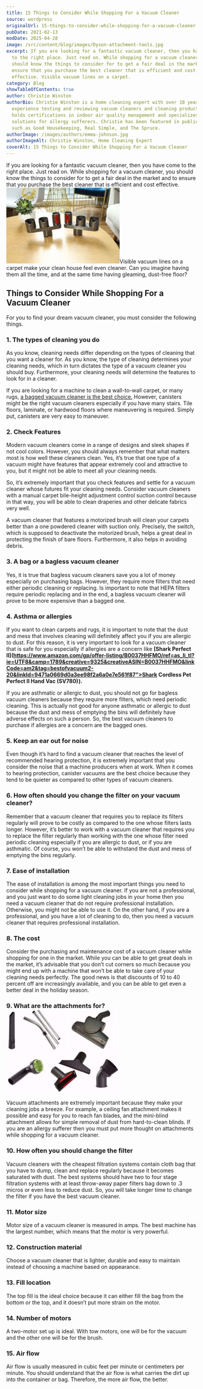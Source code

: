 ```yaml
---
title: 15 Things to Consider While Shopping For a Vacuum Cleaner
source: wordpress
originalUrl: 15-things-to-consider-while-shopping-for-a-vacuum-cleaner
pubDate: 2021-02-13
modDate: 2025-04-28
image: /src/content/blog/images/Dyson-attachment-tools.jpg
excerpt: If you are looking for a fantastic vacuum cleaner, then you have come
  to the right place. Just read on. While shopping for a vacuum cleaner, you
  should know the things to consider for to get a fair deal in the market and to
  ensure that you purchase the best cleaner that is efficient and cost
  effective. Visible vacuum lines on a carpet.
category: Blog
showTableOfContents: true
author: Christie Winston
authorBio: Christie Winston is a home cleaning expert with over 10 years of
  experience testing and reviewing vacuum cleaners and cleaning products. She
  holds certifications in indoor air quality management and specializes in
  solutions for allergy sufferers. Christie has been featured in publications
  such as Good Housekeeping, Real Simple, and The Spruce.
authorImage: /images/authors/emma-johnson.jpg
authorImageAlt: Christie Winston, Home Cleaning Expert
coverAlt: 15 Things to Consider While Shopping For a Vacuum Cleaner
---
```


If you are looking for a fantastic vacuum cleaner, then you have come to the right place. Just read on. While shopping for a vacuum cleaner, you should know the things to consider for to get a fair deal in the market and to ensure that you purchase the best cleaner that is efficient and cost effective. ![Dyson vacuum attachment tools](images/Dyson-attachment-tools.jpg)Visible vacuum lines on a carpet make your clean house feel even cleaner. Can you imagine having them all the time, and at the same time having gleaming, dust-free floor?

## Things to Consider While Shopping For a Vacuum Cleaner

For you to find your dream vacuum cleaner, you must consider the following things.

### **1\. The types of cleaning you do**

As you know, cleaning needs differ depending on the types of cleaning that you want a cleaner for. As you know, the type of cleaning determines your cleaning needs, which in turn dictates the type of a vacuum cleaner you should buy. Furthermore, your cleaning needs will determine the features to look for in a cleaner.

If you are looking for a machine to clean a wall-to-wall carpet, or many rugs, [a bagged vacuum cleaner is the best choice.](https://www.bestofvacuum.com/best-bagged-vacuum/) However, canisters might be the right vacuum cleaners especially if you have many stairs. Tile floors, laminate, or hardwood floors where maneuvering is required. Simply put, canisters are very easy to maneuver.

### **2\. Check Features**

Modern vacuum cleaners come in a range of designs and sleek shapes if not cool colors. However, you should always remember that what matters most is how well these cleaners clean. Yes, it’s true that one type of a vacuum might have features that appear extremely cool and attractive to you, but it might not be able to meet all your cleaning needs.

So, it’s extremely important that you check features and settle for a vacuum cleaner whose futures fit your cleaning needs. Consider vacuum cleaners with a manual carpet bile-height adjustment control suction control because in that way, you will be able to clean draperies and other delicate fabrics very well.

A vacuum cleaner that features a motorized brush will clean your carpets better than a one powdered cleaner with suction only. Precisely, the switch, which is supposed to deactivate the motorized brush, helps a great deal in protecting the finish of bare floors. Furthermore, it also helps in avoiding debris.

### **3\. A bag or a bagless vacuum cleaner**

Yes, it is true that bagless vacuum cleaners save you a lot of money especially on purchasing bags. However, they require more filters that need either periodic cleaning or replacing. Is important to note that HEPA filters require periodic replacing and in the end, a bagless vacuum cleaner will prove to be more expensive than a bagged one.

### **4\. Asthma or allergies**

If you want to clean carpets and rugs, it is important to note that the dust and mess that involves cleaning will definitely affect you if you are allergic to dust. For this reason, it is very important to look for a vacuum cleaner that is safe for you especially if allergies are a concern like **[Shark Perfect II](https://www.amazon.com/gp/offer-listing/B0037HHFMO/ref=as_li_tl?ie=UTF8&camp=1789&creative=9325&creativeASIN=B0037HHFMO&linkCode=am2&tag=bestofvacuum2-20&linkId=9471a0669d0a3ee98f2a6a0e7e561f87">Shark Cordless Pet Perfect II Hand Vac \(SV780\)</a><img src="//ir-na.amazon-adsystem.com/e/ir?t=bestofvacuum2-20&l=am2&o=1&a=B0037HHFMO" width="1" height="1" border="0" alt="" style="border:none !important; margin:0px !important;" />).**

If you are asthmatic or allergic to dust, you should not go for bagless vacuum cleaners because they require more filters, which need periodic cleaning. This is actually not good for anyone asthmatic or allergic to dust because the dust and mess of emptying the bins will definitely have adverse effects on such a person. So, the best vacuum cleaners to purchase if allergies are a concern are the bagged ones.

### **5\. Keep an ear out for noise**

Even though it’s hard to find a vacuum cleaner that reaches the level of recommended hearing protection, it is extremely important that you consider the noise that a machine producers when at work. When it comes to hearing protection, canister vacuums are the best choice because they tend to be quieter as compared to other types of vacuum cleaners.

### **6\. How often should you change the filter on your vacuum cleaner?**

Remember that a vacuum cleaner that requires you to replace its filters regularly will prove to be costly as compared to the one whose filters lasts longer. However, it’s better to work with a vacuum cleaner that requires you to replace the filter regularly than working with the one whose filter need periodic cleaning especially if you are allergic to dust, or if you are asthmatic. Of course, you won’t be able to withstand the dust and mess of emptying the bins regularly.

### **7\. Ease of installation**

The ease of installation is among the most important things you need to consider while shopping for a vacuum cleaner. If you are not a professional, and you just want to do some light cleaning jobs in your home then you need a vacuum cleaner that do not require professional installation. Otherwise, you might not be able to use it. On the other hand, if you are a professional, and you have a lot of cleaning to do, then you need a vacuum cleaner that requires professional installation.

### **8\. The cost**

Consider the purchasing and maintenance cost of a vacuum cleaner while shopping for one in the market. While you can be able to get great deals in the market, it’s advisable that you don’t cut corners so much because you might end up with a machine that won’t be able to take care of your cleaning needs perfectly. The good news is that discounts of 10 to 40 percent off are increasingly available, and you can be able to get even a better deal in the holiday season.

### **9\. What are the attachments for?[![vacuum attachment](images/vacuum-attachment.jpg)](https://www.bestofvacuum.com/15-things-to-consider-while-shopping-for-a-vacuum-cleaner/)**

Vacuum attachments are extremely important because they make your cleaning jobs a breeze. For example, a ceiling fan attachment makes it possible and easy for you to reach fan blades, and the mini-blind attachment allows for simple removal of dust from hard-to-clean blinds. If you are an allergy sufferer then you must put more thought on attachments while shopping for a vacuum cleaner.

### **10\. How often you should change the filter**

Vacuum cleaners with the cheapest filtration systems contain cloth bag that you have to dump, clean and replace regularly because it becomes saturated with dust. The best systems should have two to four stage filtration systems with at least throw-away paper filters bag down to .3 micros or even less to reduce dust. So, you will take longer time to change the filter if you have the best vacuum cleaner.

### **11\. Motor size**

Motor size of a vacuum cleaner is measured in amps. The best machine has the largest number, which means that the motor is very powerful.

### **12\. Construction material**

Choose a vacuum cleaner that is lighter, durable and easy to maintain instead of choosing a machine based on appearance.

### **13\. Fill location**

The top fill is the ideal choice because it can either fill the bag from the bottom or the top, and it doesn’t put more strain on the motor.

### **14\. Number of motors**

A two-motor set up is ideal. With tow motors, one will be for the vacuum and the other one will be for the brush.

### **15\. Air flow**

Air flow is usually measured in cubic feet per minute or centimeters per minute. You should understand that the air flow is what carries the dirt up into the container or bag. Therefore, the more air flow, the better.
